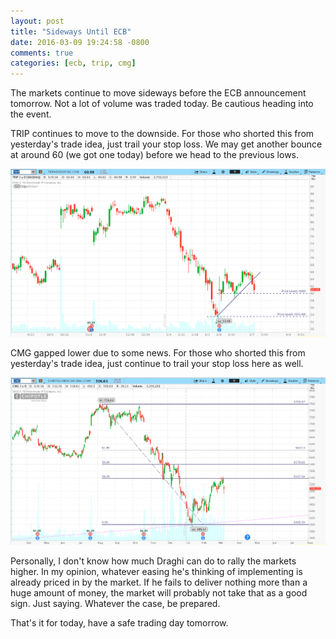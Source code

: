 ```yaml
---
layout: post
title: "Sideways Until ECB"
date: 2016-03-09 19:24:58 -0800
comments: true
categories: [ecb, trip, cmg]
---
```


The markets continue to move sideways before the ECB announcement tomorrow. Not a lot of volume was traded today. Be cautious heading into the event.

TRIP continues to move to the downside. For those who shorted this from yesterday's trade idea, just trail your stop loss. We may get another bounce at around 60 (we got one today) before we head to the previous lows.

[![TRIP - 2016-03-09 Daily Time Frame - Rising Wedge Breakdown](/images/blog/03092016/trip.png)](/images/blog/03092016/trip.png)

CMG gapped lower due to some news. For those who shorted this from yesterday's trade idea, just continue to trail your stop loss here as well.

[![CMG - 2016-03-09 Daily Time Frame - Fibonacci Retracement](/images/blog/03092016/cmg.png)](/images/blog/03092016/cmg.png)

Personally, I don't know how much Draghi can do to rally the markets higher. In my opinion, whatever easing he's thinking of implementing is already priced in by the market. If he fails to deliver nothing more than a huge amount of money, the market will probably not take that as a good sign. Just saying. Whatever the case, be prepared.

That's it for today, have a safe trading day tomorrow.
